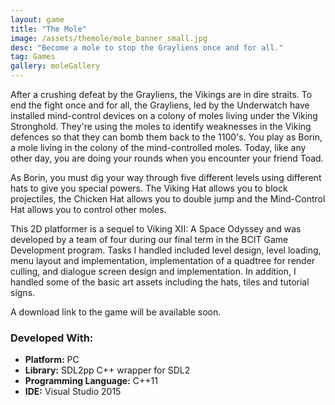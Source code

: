 ```yaml
---
layout: game
title: "The Mole"
image: /assets/themole/mole_banner_small.jpg
desc: "Become a mole to stop the Grayliens once and for all."
tag: Games
gallery: moleGallery
---
```

After a crushing defeat by the Grayliens, the Vikings are in dire straits. To end the fight once and for all, the Grayliens, led by the Underwatch have installed mind-control devices on a colony of moles living under the Viking Stronghold. They're using the moles to identify weaknesses in the Viking defences so that they can bomb them back to the 1100's. You play as Borin, a mole living in the colony of the mind-controlled moles. Today, like any other day, you are doing your rounds when you encounter your friend Toad.

As Borin, you must dig your way through five different levels using different hats to give you special powers. The Viking Hat allows you to block projectiles, the Chicken Hat allows you to double jump and the Mind-Control Hat allows you to control other moles.

This 2D platformer is a sequel to Viking XII: A Space Odyssey and was developed by a team of four during our final term in the BCIT Game Development program. Tasks I handled included level design, level loading, menu layout and implementation, implementation of a quadtree for render culling, and dialogue screen design and implementation. In addition, I handled some of the basic art assets including the hats, tiles and tutorial signs.

A download link to the game will be available soon.

### Developed With:
* __Platform:__ PC
* __Library:__ SDL2pp C++ wrapper for SDL2
* __Programming Language:__ C++11
* __IDE:__ Visual Studio 2015
